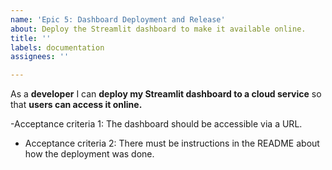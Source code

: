 ```yaml
---
name: 'Epic 5: Dashboard Deployment and Release'
about: Deploy the Streamlit dashboard to make it available online.
title: ''
labels: documentation
assignees: ''

---
```


As a **developer** I can **deploy my Streamlit dashboard to a cloud service** so that **users can access it online.**

-Acceptance criteria 1: The dashboard should be accessible via a URL.

- Acceptance criteria 2: There must be instructions in the README about how the deployment was done.
